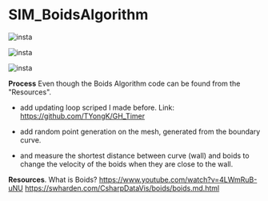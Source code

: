 # SIM_BoidsAlgorithm

![insta](https://user-images.githubusercontent.com/93954052/142356187-653105a1-cceb-47fa-a702-b484cd1ce399.gif)

![insta](https://user-images.githubusercontent.com/93954052/142356896-bc7fc060-7a3f-4ec1-a8e7-99c5ad2983a4.gif)

![insta](https://user-images.githubusercontent.com/93954052/142470808-b39f1aff-6db7-459f-ac11-f52160322caf.gif)

**Process**
Even though the Boids Algorithm code can be found from the "Resources".

+ add updating loop scriped I made before. Link: https://github.com/TYongK/GH_Timer

+ add random point generation on the mesh, generated from the boundary curve.

+ and measure the shortest distance between curve (wall) and boids to change the velocity of the boids when they are close to the wall.

**Resources**.
What is Boids?
https://www.youtube.com/watch?v=4LWmRuB-uNU
https://swharden.com/CsharpDataVis/boids/boids.md.html


